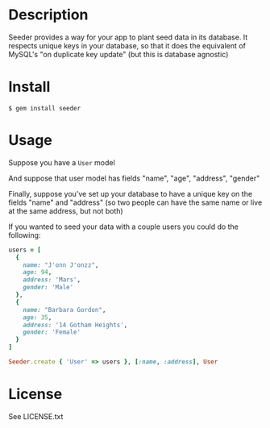 Description
===========

Seeder provides a way for your app to plant seed data in its database.
It respects unique keys in your database, so that it does the equivalent of
MySQL's "on duplicate key update" (but this is database agnostic)


Install
=======

    $ gem install seeder

Usage
=====

Suppose you have a `User` model

And suppose that user model has fields "name", "age", "address", "gender"

Finally, suppose you've set up your database to have a unique key on the fields
"name" and "address" (so two people can have the same name or live at the
same address, but not both)

If you wanted to seed your data with a couple users you could do the following:

```ruby
users = [
  {
    name: "J'onn J'onzz",
    age: 94,
    address: 'Mars',
    gender: 'Male'
  },
  {
    name: "Barbara Gordon",
    age: 35,
    address: '14 Gotham Heights',
    gender: 'Female'
  }
]

Seeder.create { 'User' => users }, [:name, :address], User
```

License
=======

See LICENSE.txt
